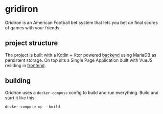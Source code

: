 # gridiron

Gridiron is an American Football bet system that lets you bet on final scores of games with your friends.

## project structure

The project is built with a Kotlin + Ktor powered [backend](https://github.com/domnikl/gridiron/tree/master/backend) using MariaDB as persistent storage. On top sits a Single Page Application built with VueJS residing in [frontend](https://github.com/domnikl/gridiron/tree/master/frontend).

## building

Gridiron uses a `docker-compose` config to build and run everything. Build and start it like this:

```
docker-compose up --build
```

